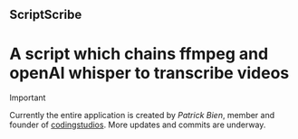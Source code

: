 ## ScriptScribe
# A script which chains ffmpeg and openAI whisper to transcribe videos
> [!IMPORTANT]
> Currently the entire application is created by *Patrick Bien*, member and founder of [codingstudios](https://codingstudios.click). More updates and commits are underway.


